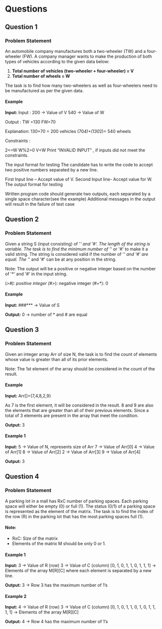 # Questions

## Question 1

### Problem Statement

An automobile company manufactures both a two-wheeler (TW) and a four-wheeler (FW). A company manager wants to make the production of both types of vehicles according to the given data below:

1. **Total number of vehicles (two-wheeler + four-wheeler) = V**
2. **Total number of wheels = W**

The task is to find how many two-wheelers as well as four-wheelers need to be manufactured as per the given data.

#### Example

**Input:**
Input :
200 -> Value of V
540 -> Value of W

Output :
TW =130 FW=70

Explanation:
130+70 = 200 vehicles
(70*4)+(130*2)= 540 wheels

Constraints :

2<=W
W%2=0
V<W
Print “INVALID INPUT” , if inputs did not meet the constraints.

The input format for testing
The candidate has to write the code to accept two positive numbers separated by a new line.

First Input line – Accept value of V.
Second Input line- Accept value for W.
The output format for testing

Written program code should generate two outputs, each separated by a single space character(see the example)
Additional messages in the output will result in the failure of test case

## Question 2

### Problem Statement

Given a string S (input consisting) of '_' and '#'. The length of the string is variable. The task is to find the minimum number of '_' or '#' to make it a valid string. The string is considered valid if the number of '_' and '#' are equal. The '_' and '#' can be at any position in the string.

Note: The output will be a positive or negative integer based on the number of '\*' and '#' in the input string.

(_>#): positive integer
(#>_): negative integer
(#=\*): 0

#### Example

**Input:**
###\*\*\* -> Value of S

**Output:**
0 → number of \* and # are equal

## Question 3

### Problem Statement

Given an integer array Arr of size N, the task is to find the count of elements whose value is greater than all of its prior elements.

Note: The 1st element of the array should be considered in the count of the result.

#### Example

**Input:**
Arr[]={7,4,8,2,9}

As 7 is the first element, it will be considered in the result.
8 and 9 are also the elements that are greater than all of their previous elements.
Since a total of 3 elements are present in the array that meet the condition.

**Output:**
3

#### Example 1

**Input:**
5 -> Value of N, represents size of Arr
7 -> Value of Arr[0]
4 -> Value of Arr[1]
8 -> Value of Arr[2]
2 -> Value of Arr[3]
9 -> Value of Arr[4]

**Output:**
3

## Question 4

### Problem Statement

A parking lot in a mall has RxC number of parking spaces. Each parking space will either be empty (0) or full (1). The status (0/1) of a parking space is represented as the element of the matrix. The task is to find the index of the row (R) in the parking lot that has the most parking spaces full (1).

#### Note:

- RxC: Size of the matrix
- Elements of the matrix M should be only 0 or 1.

#### Example 1

**Input:**
3 -> Value of R (row)
3 -> Value of C (column)
[0, 1, 0, 1, 1, 0, 1, 1, 1] -> Elements of the array M[R][C] where each element is separated by a new line.

**Output:**
3 -> Row 3 has the maximum number of 1’s

#### Example 2

**Input:**
4 -> Value of R (row)
3 -> Value of C (column)
[0, 1, 0, 1, 1, 0, 1, 0, 1, 1, 1, 1] -> Elements of the array M[R][C]

**Output:**
4 -> Row 4 has the maximum number of 1’s
